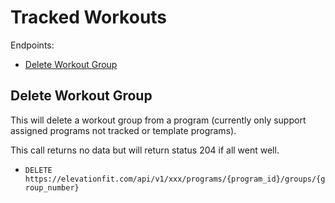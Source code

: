 # Tracked Workouts

Endpoints:

- [Delete Workout Group](#delete-workout-group)


## Delete Workout Group

This will delete a workout group from a program (currently only support assigned programs not tracked or template programs).

This call returns no data but will return status 204 if all went well. 

* `DELETE https://elevationfit.com/api/v1/xxx/programs/{program_id}/groups/{group_number}`
